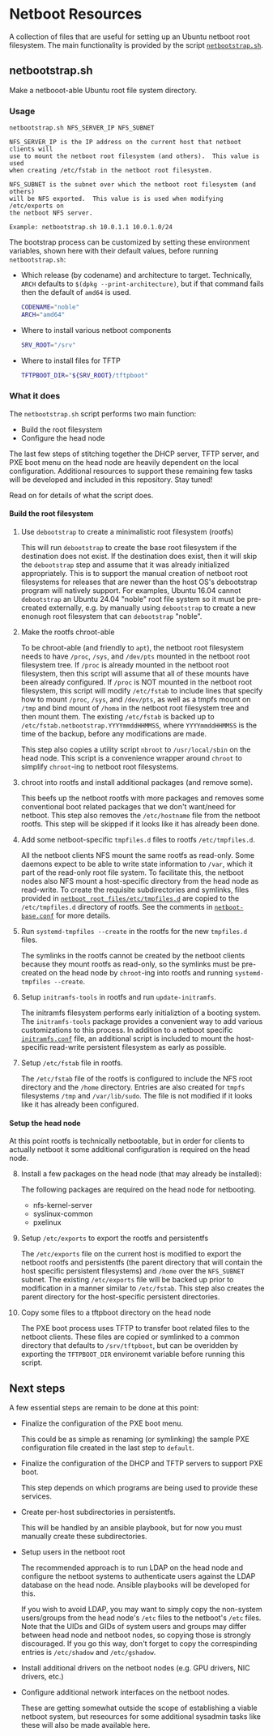 # Netboot Resources

A collection of files that are useful for setting up an Ubuntu netboot root
filesystem.  The main functionality is provided by the script
[`netbootstrap.sh`](bootstrap/netbootstrap.dh).

## netbootstrap.sh

Make a netbooot-able Ubuntu root file system directory.

### Usage

```
netbootstrap.sh NFS_SERVER_IP NFS_SUBNET

NFS_SERVER_IP is the IP address on the current host that netboot clients will
use to mount the netboot root filesystem (and others).  This value is used
when creating /etc/fstab in the netboot root filesystem.

NFS_SUBNET is the subnet over which the netboot root filesystem (and others)
will be NFS exported.  This value is is used when modifying /etc/exports on
the netboot NFS server.

Example: netbootstrap.sh 10.0.1.1 10.0.1.0/24
```

The bootstrap process can be customized by setting these environment variables,
shown here with their default values, before running `netbootstrap.sh`:

- Which release (by codename) and architecture to target.  Technically, `ARCH`
  defaults to `$(dpkg --print-architecture)`, but if that command fails then
  the default of `amd64` is used.

  ```sh
  CODENAME="noble"
  ARCH="amd64"
  ```

- Where to install various netboot components

  ```sh
  SRV_ROOT="/srv"
  ```

- Where to install files for TFTP

  ```sh
  TFTPBOOT_DIR="${SRV_ROOT}/tftpboot"
  ```

### What it does

The `netbootstrap.sh` script performs two main function:

- Build the root filesystem
- Configure the head node

The last few steps of stitching together the DHCP server, TFTP server, and PXE
boot menu on the head node are heavily dependent on the local configuration.
Additional resources to support these remaining few tasks will be developed and
included in this repository.  Stay tuned!

Read on for details of what the script does.

#### Build the root filesystem

1. Use `debootstrap` to create a minimalistic root filesystem (rootfs)

   This will run `debootstrap` to create the base root filesystem if the
   destination does not exist.  If the destination does exist, then it will skip
   the `debootstrap` step and assume that it was already initialized
   appropriately.  This is to support the manual creation of netboot root
   filesystems for releases that are newer than the host OS's debootstrap
   program will natively support.  For examples, Ubuntu 16.04 cannot
   `debootstrap` an Ubuntu 24.04 "noble" root file system so it must be
   pre-created externally, e.g. by manually using `debootstrap` to create a new
   enonugh root filesystem that can `debootstrap` "noble".

2. Make the rootfs chroot-able

   To be chroot-able (and friendly to `apt`), the netboot root filesystem needs
   to have `/proc`, `/sys`, and `/dev/pts` mounted in the netboot root
   filesystem tree.  If `/proc` is already mounted in the netboot root
   filesystem, then this script will assume that all of these mounts have been
   already configured.  If `/proc` is NOT mounted in the netboot root
   filesystem, this script will modify `/etc/fstab` to include lines that
   specify how to mount `/proc`, `/sys`, and `/dev/pts`, as well as a tmpfs
   mount on `/tmp` and bind mount of `/homa` in the netboot root filesystem
   tree and then mount them.  The existing `/etc/fstab` is backed up to
   `/etc/fstab.netbootstrap.YYYYmmddHHMMSS`, where `YYYYmmddHHMMSS` is the time
   of the backup, before any modifications are made.

   This step also copies a utility script `nbroot` to `/usr/local/sbin` on the
   head node.  This script is a convenience wrapper around `chroot` to simplify
   `chroot`-ing to netboot root filesystems.

3. chroot into rootfs and install additional packages (and remove some).

   This beefs up the netboot rootfs with more packages and removes some
   conventional boot related packages that we don't want/need for netboot.  This
   step also removes the `/etc/hostname` file from the netboot rootfs.  This
   step will be skipped if it looks like it has already been done.

4. Add some netboot-specific `tmpfiles.d` files to rootfs `/etc/tmpfiles.d`.

   All the netboot clients NFS mount the same rootfs as read-only.  Some daemons
   expect to be able to write state information to `/var`, which it part of the
   read-only root file system.  To facilitate this, the netboot nodes also NFS
   mount a host-specific directory from the head node as read-write.  To create
   the requisite subdirectories and symlinks, files provided in
   [`netboot_root_files/etc/tmpfiles.d`](../netboof_root_files/etc/tmpfiles.d)
   are copied to the `/etc/tmpfiles.d` directory of rootfs.  See the comments in
   [`netboot-base.conf`](../netboof_root_files/etc/tmpfiles.d/netboot-base.conf)
   for more details.

5. Run `systemd-tmpfiles --create` in the rootfs for the new `tmpfiles.d`
   files.

   The symlinks in the rootfs cannot be created by the netboot clients because
   they mount rootfs as read-only, so the symlinks must be pre-created on the
   head node by `chroot`-ing into rootfs and running `systemd-tmpfiles
   --create`.

6. Setup `initramfs-tools` in rootfs and run `update-initramfs`.

   The initramfs filesystem performs early initializtion of a booting system.
   The `initramfs-tools` package provides a convenient way to add various
   customizations to this process.  In addition to a netboot specific
   [`initramfs.conf`](../netboot_root_files/etc/initramfs-tools/initramfs.conf)
   file, an additional script is included to mount the host-specific read-write
   persistent filesystem as early as possible.

7. Setup `/etc/fstab` file in rootfs.

   The `/etc/fstab` file of the rootfs is configured to include the NFS root
   directory and the `/home` directory.  Entries are also created for `tmpfs`
   filesystems `/tmp` and `/var/lib/sudo`.  The file is not modified if it looks
   like it has already been configured.

#### Setup the head node

At this point rootfs is technically netbootable, but in order for clients to
actually netboot it some additional configuration is required on the head
node.


8. Install a few packages on the head node (that may already be installed):

   The following packages are required on the head node for netbooting.

   - nfs-kernel-server
   - syslinux-common
   - pxelinux

9. Setup `/etc/exports` to export the rootfs and persistentfs

   The `/etc/exports` file on the current host is modified to export the netboot
   rootfs and persistentfs (the parent directory that will contain the host
   specific persistent filesystems) and `/home` over the `NFS_SUBNET` subnet.
   The existing `/etc/exports` file will be backed up prior to modification in a
   manner similar to `/etc/fstab`.  This step also creates the parent directory
   for the host-specific persistent directories.

10. Copy some files to a tftpboot directory on the head node

    The PXE boot process uses TFTP to transfer boot related files to the netboot
    clients.  These files are copied or symlinked to a common directory that
    defaults to `/srv/tftpboot`, but can be overidden by exporting the
    `TFTPBOOT_DIR` environemt variable before running this script.

## Next steps

A few essential steps are remain to be done at this point:

- Finalize the configuration of the PXE boot menu.

  This could be as simple as renaming (or symlinking) the sample PXE
  configuration file created in the last step to `default`.

- Finalize the configuration of the DHCP and TFTP servers to support PXE boot.

  This step depends on which programs are being used to provide these services.

- Create per-host subdirectories in persistentfs.

  This will be handled by an ansible playbook, but for now you must manually
  create these subdirectories.

- Setup users in the netboot root

  The recommended approach is to run LDAP on the head node and configure the
  netboot systems to authenticate users against the LDAP database on the head
  node.  Ansible playbooks will be developed for this.

  If you wish to avoid LDAP, you may want to simply copy the non-system
  users/groups from the head node's `/etc` files to the netboot's `/etc` files.
  Note that the UIDs and GIDs of system users and groups may differ between head
  node and netboot nodes, so copying those is strongly discouraged.  If you go
  this way, don't forget to copy the correspinding entries is `/etc/shadow` and
  `/etc/gshadow`.

- Install additional drivers on the netboot nodes (e.g. GPU drivers, NIC
  drivers, etc.)
- Configure additional network interfaces on the netboot nodes.

  These are getting somewhat outside the scope of establishing a viable netboot
  system, but reseources for some additional sysadmin tasks like these will also
  be made available here.
